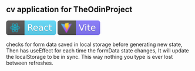 ## cv application for TheOdinProject

![react-badge.svg](public/images/react-badge.svg)
![vitejs-badge.svg](public/images/vitejs-badge.svg)

checks for form data saved in local storage before generating new state, Then has useEffect
for each time the formData state changes, It will update the localStorage to be in sync.
This way nothing you type is ever lost between refreshes.